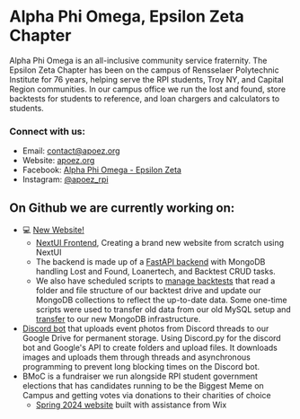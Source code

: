 # Alpha Phi Omega, Epsilon Zeta Chapter
Alpha Phi Omega is an all-inclusive community service fraternity. The Epsilon Zeta Chapter has been on the campus of Rensselaer Polytechnic Institute for 76 years, helping serve the RPI students, Troy NY, and Capital Region communities. In our campus office we run the lost and found, store backtests for students to reference, and loan chargers and calculators to students.

### Connect with us:
- Email: contact@apoez.org
- Website: [apoez.org](https://apoez.org)
- Facebook: [Alpha Phi Omega - Epsilon Zeta](https://www.facebook.com/APOatRPI)
- Instagram: [@apoez_rpi](https://www.instagram.com/apoez_rpi/)

##  On Github we are currently working on:
- :computer: [New Website!](https://apoez.org)
  - [NextUI Frontend](https://github.com/alpha-phi-omega-ez/frontend), Creating a brand new website from scratch using NextUI
  - The backend is made up of a [FastAPI backend](https://github.com/alpha-phi-omega-ez/backend) with MongoDB handling Lost and Found, Loanertech, and Backtest CRUD tasks.
  - We also have scheduled scripts to [manage backtests](https://github.com/alpha-phi-omega-ez/backtest-compilation) that read a folder and file structure of our backtest drive and update our MongoDB collections to reflect the up-to-date data. Some one-time scripts were used to transfer old data from our old MySQL setup and [transfer](https://github.com/alpha-phi-omega-ez/transfer) to our new MongoDB infrastructure.
- [Discord bot](https://github.com/alpha-phi-omega-ez/photo-discord-bot) that uploads event photos from Discord threads to our Google Drive for permanent storage. Using Discord.py for the discord bot and Google's API to create folders and upload files. It downloads images and uploads them through threads and asynchronous programming to prevent long blocking times on the Discord bot.
- BMoC is a fundraiser we run alongside RPI student government elections that has candidates running to be the Biggest Meme on Campus and getting votes via donations to their charities of choice
  - [Spring 2024 website](https://github.com/alpha-phi-omega-ez/BMoC) built with assistance from Wix
